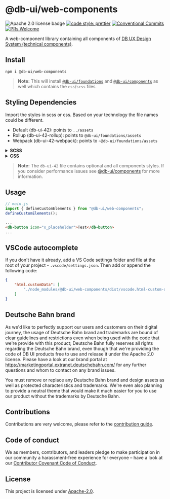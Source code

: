 # @db-ui/web-components

![Apache 2.0 license badge](https://img.shields.io/badge/License-Apache_2.0-blue.svg)
[![code style: prettier](https://img.shields.io/badge/code_style-prettier-ff69b4.svg?style=flat-square)](https://github.com/prettier/prettier)
[![Conventional Commits](https://img.shields.io/badge/Conventional%20Commits-1.0.0-yellow.svg)](https://conventionalcommits.org)
[![PRs Welcome](https://img.shields.io/badge/PRs-welcome-brightgreen.svg?style=flat-square)](https://makeapullrequest.com)

A web-component library containing all components of [DB UX Design System (technical components)](https://github.com/db-ui/mono).

## Install

```shell
npm i @db-ui/web-components
```

> **Note:** This will install [`@db-ui/foundations`](https://www.npmjs.com/package/@db-ui/foundations) and [`@db-ui/components`](https://www.npmjs.com/package/@db-ui/components) as well which contains the `css`/`scss` files

## Styling Dependencies

Import the styles in scss or css. Based on your technology the file names could be different.

-   Default (db-ui-42): points to `../assets`
-   Rollup (db-ui-42-rollup): points to `@db-ui/foundations/assets`
-   Webpack (db-ui-42-webpack): points to `~@db-ui/foundations/assets`

<details>
  <summary><strong>SCSS</strong></summary>

```scss
// index.scss
@forward "@db-ui/components/build/styles/db-ui-42-rollup";
```

</details>
<details>
  <summary><strong>CSS</strong></summary>

```js
// main.js
import "@db-ui/components/build/styles/db-ui-42-rollup.css";
```

</details>

> **Note:** The `db-ui-42` file contains optional and all components styles. If you consider performance issues see [@db-ui/components](https://www.npmjs.com/package/@db-ui/components) for more information.

## Usage

```js
// main.js
import { defineCustomElements } from "@db-ui/web-components";
defineCustomElements();
```

```html
...
<db-button icon="x_placeholder">Test</db-button>
...
```

## VSCode autocomplete

If you don't have it already, add a VS Code settings folder and file at the root of your project - `.vscode/settings.json`. Then add or append the following code:

```json
{
	"html.customData": [
		"./node_modules/@db-ui/web-components/dist/vscode.html-custom-data.json"
	]
}
```


## Deutsche Bahn brand

As we'd like to perfectly support our users and customers on their digital journey, the usage of Deutsche Bahn brand and trademarks are bound of clear guidelines and restrictions even when being used with the code that we're provide with this product; Deutsche Bahn fully reserves all rights regarding the Deutsche Bahn brand, even though that we're providing the code of DB UI products free to use and release it under the Apache 2.0 license.
Please have a look at our brand portal at <https://marketingportal.extranet.deutschebahn.com/> for any further questions and whom to contact on any brand issues.

You must remove or replace any Deutsche Bahn brand and design assets as well as protected characteristics and trademarks. We're even also planning to provide a neutral theme that would make it much easier for you to use our product without the trademarks by Deutsche Bahn.

## Contributions

Contributions are very welcome, please refer to the [contribution guide](https://github.com/db-ui/mono/blob/main/CONTRIBUTING.md).

## Code of conduct

We as members, contributors, and leaders pledge to make participation in our
community a harassment-free experience for everyone – have a look at our [Contributor Covenant Code of Conduct](https://github.com/db-ui/mono/blob/main/CODE-OF-CONDUCT.md).

## License

This project is licensed under [Apache-2.0](LICENSE).
